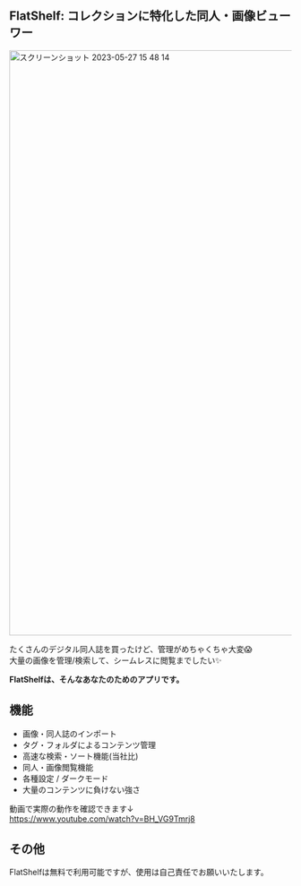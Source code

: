 ## FlatShelf: コレクションに特化した同人・画像ビューワー
<img width="1045" alt="スクリーンショット 2023-05-27 15 48 14" src="https://github.com/yugoka/FlatShelf/assets/84565188/e252803a-54fe-41ae-8f45-15d97790d864">

たくさんのデジタル同人誌を買ったけど、管理がめちゃくちゃ大変😱<br>
大量の画像を管理/検索して、シームレスに閲覧までしたい✨<br>

<strong>FlatShelfは、そんなあなたのためのアプリです。</strong>


## 機能
- 画像・同人誌のインポート
- タグ・フォルダによるコンテンツ管理
- 高速な検索・ソート機能(当社比)
- 同人・画像閲覧機能
- 各種設定 / ダークモード
- 大量のコンテンツに負けない強さ

動画で実際の動作を確認できます↓<br>
https://www.youtube.com/watch?v=BH_VG9Tmrj8

## その他
FlatShelfは無料で利用可能ですが、使用は自己責任でお願いいたします。
